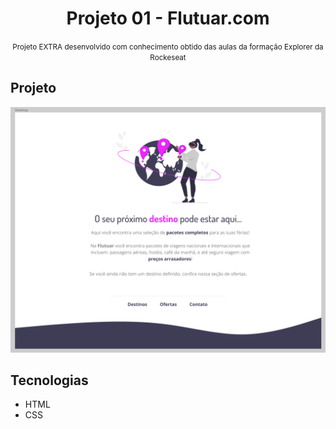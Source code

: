 <h1 align="center">Projeto 01 - Flutuar.com</h1>
<p align="center">
    <small>Projeto EXTRA desenvolvido com conhecimento obtido das aulas da formação Explorer da Rockeseat</small>
</p>

## Projeto
<p align="center">
    <img src=".github/github.png">
</p>


## Tecnologias
- HTML
- CSS